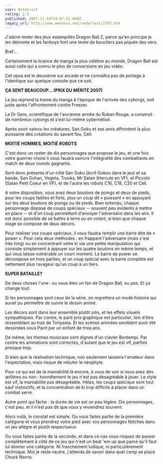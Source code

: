 ```yaml
---
user: Antekrist
rating: 2.5
published: 2007-11-14T19:07:12.000Z
legacy_url: http://www.emunova.net/veda/test/2397.htm
---
```

J'adore tester des jeux estampillés Dragon Ball Z, parce qu'en principe je les démonte et les fanboys font une levée de boucliers pas piquée des vers.  

Bref...  

Certainement la licence de manga la plus célèbre au monde, Dragon Ball est aussi celle qui a connu le plus de conversions en jeu vidéo.  

Cet opus est le deuxième sur arcade et ne connaîtra pas de portage à l'identique sur quelque console que ce soit.  

  

**ÇA SENT BEAUCOUP... (PRIX DU MÉRITE 2007)**  

Le jeu reprend la trame du manga à l'époque de l'arrivée des cyborgs, soit juste après l'affrontement contre Freezer.  

Le Dr Gero, scientifique de l'ancienne armée du Ruban Rouge, a construit de nombreux cyborgs et s'est lui-même cybernétisé.   

Après avoir vaincu les créatures, San Goku et ses amis affrontent la plus puissante des créations du savant fou, Cell.  

  

**MOITIÉ HOMMES, MOITIÉ ROBOTS**  

C'est donc un roster de dix personnages que propose le jeu, et une fois votre guerrier choisi il vous faudra vaincre l'intégralité des combattants en match de deux rounds gagnants.  

Sont donc présents d'un côté San Goku (écrit Gokou dans le jeu) et sa bande, San Gohan, Vegeta, Trunks, Mr Satan (Hercule en VF), et Piccolo (Satan Petit Coeur en VF), et de l'autre les robots C16, C18, C20 et Cell.  

A votre disposition, vous avez deux boutons de poings et deux de pieds, pour les coups faibles et forts, plus un coup dit « puissant » en appuyant sur les deux boutons de poings ou de pieds. Bien entendu, chaque personnage dispose de coups spéciaux -- souvent peu évidents à mettre en place -- et d'un coup permettant d'envoyer l'adversaire dans les airs. Il est donc possible de se battre à terre ou en volant, si bien que chaque stage se compose de deux décors.  

Pour réaliser vos coups spéciaux, il vous faudra remplir une barre dite de « power ». Pour cela deux méthodes : en frappant l'adversaire (mais c'est très long) ou en concentrant votre ki via une petite manipulation qui consiste simplement à appuyer sur les quatre boutons en même temps, et qui vous laisse vulnérable un court moment. La barre de power se décompose en trois parties, et un coup spécial avec la barre complète est nettement plus ravageur qu'un coup à un tiers.  

  

**SUPER BATAILLE?**  

De deux choses l'une : ou vous êtes un fan de Dragon Ball, ou pas. Et ça change tout.  

Si les personnages sont ceux de la série, on regrettera un mode histoire qui aurait pu permettre de suivre le dessin animé.  

Les décors sont dans leur ensemble plutôt jolis, et les effets visuels sympathiques. Par contre, le parti pris graphique est particulier, loin d'être ressemblant au trait de Toriyama. Et les scènes animées semblent avoir été dessinées sous Paint par un enfant de trois ans.  

De même, les thèmes musicaux sont dignes d'un clavier Bontempi. Par contre les animations sont correctes, d'autant que le jeu est vif, parfois presque trop.   

Si bien que la réalisation technique, non seulement laissera l'amateur dans l'expectative, mais risque de rebuter le néophyte.  

Pour ce qui est de la maniabilité là encore, à vous de voir si vous avez des œillères ou non : honnêtement le jeu n'est pas désagréable à jouer. Le style est vif, la maniabilité pas désagréable. Hélas, les coups spéciaux sont tout sauf instinctifs, et la concentration de ki trop difficile à placer dans un combat serré.  

Autre point qui fâche : la durée de vie est un peu légère. Dix personnages, c'est peu, et il n'est pas dit que vous y reviendrez souvent.  

Alors voilà, le constat est simple. Ou vous faites partie de la première catégorie et vous prendrez votre pied avec vos personnages fétiches dans un jeu allègre et plutôt respectueux.  

Ou vous faites partie de la seconde, et dans ce cas vous risquez de passer complètement à côté de ce jeu qui n'est un beat 'em up que parce qu'il faut lui donner une catégorie. Ni franchement ludique, ni particulièrement technique. Moi je reste neutre, j'attends de savoir dans quel camp se place Chuck Norris.